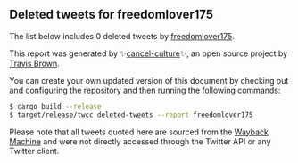 ## Deleted tweets for freedomlover175

The list below includes 0 deleted tweets by
[freedomlover175](https://twitter.com/freedomlover175).



This report was generated by ✨[cancel-culture](https://github.com/travisbrown/cancel-culture)✨,
an open source project by [Travis Brown](https://twitter.com/travisbrown).

You can create your own updated version of this document by checking out and configuring the
repository and then running the following commands:

```bash
$ cargo build --release
$ target/release/twcc deleted-tweets --report freedomlover175
```

Please note that all tweets quoted here are sourced from the
[Wayback Machine](https://web.archive.org) and were not directly accessed through the Twitter API or
any Twitter client.

